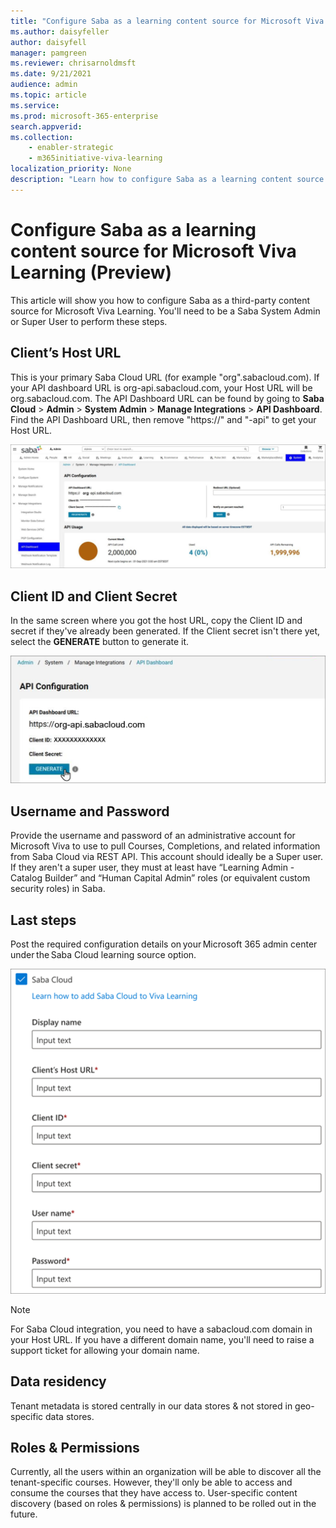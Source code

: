 ```yaml
---
title: "Configure Saba as a learning content source for Microsoft Viva Learning (Preview)"
ms.author: daisyfeller
author: daisyfell
manager: pamgreen
ms.reviewer: chrisarnoldmsft
ms.date: 9/21/2021
audience: admin
ms.topic: article
ms.service: 
ms.prod: microsoft-365-enterprise
search.appverid: 
ms.collection: 
    - enabler-strategic
    - m365initiative-viva-learning
localization_priority: None
description: "Learn how to configure Saba as a learning content source for Microsoft Viva Learning (Preview)."
---
```


# Configure Saba as a learning content source for Microsoft Viva Learning (Preview)

This article will show you how to configure Saba as a third-party content source for Microsoft Viva Learning. You'll need to be a Saba System Admin or Super User to perform these steps.

## Client’s Host URL

This is your primary Saba Cloud URL (for example "org".sabacloud.com). If your API dashboard URL is org-api.sabacloud.com, your Host URL will be org.sabacloud.com. The API Dashboard URL can be found by going to **Saba Cloud** > **Admin** > **System Admin** > **Manage Integrations** > **API Dashboard**. Find the API Dashboard URL, then remove "https://" and "-api" to get your Host URL.

![Image of the API dashboard](media/saba-1.png)

## Client ID and Client Secret

In the same screen where you got the host URL, copy the Client ID and secret if they've already been generated. If  the Client secret isn't there yet, select the **GENERATE** button to generate it.

![Image of the button to generate the Client secret](media/saba-2.png)

## Username and Password

Provide the username and password of an administrative account for Microsoft Viva to use to pull Courses, Completions, and related information from Saba Cloud via REST API. This account should ideally be a Super user. If they aren't a super user, they must at least have “Learning Admin - Catalog Builder” and “Human Capital Admin” roles (or equivalent custom security roles) in Saba.

## Last steps

Post the required configuration details on your Microsoft 365 admin center under the Saba Cloud learning source option.  

![Image of where you post configuration details in the admin center](media/saba-3.png)

> [!Note]
> For Saba Cloud integration, you need to have a sabacloud.com domain in your Host URL. If you have a different domain name, you'll need to raise a support ticket for allowing your domain name.

## Data residency

Tenant metadata is stored centrally in our data stores & not stored in geo-specific data stores.

## Roles & Permissions

Currently, all the users within an organization will be able to discover all the tenant-specific courses. However, they'll only be able to access and consume the courses that they have access to. User-specific content discovery (based on roles & permissions) is planned to be rolled out in the future.
